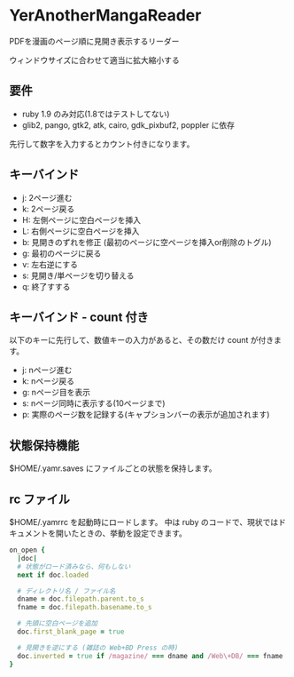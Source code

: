 # YerAnotherMangaReader

PDFを漫画のページ順に見開き表示するリーダー

ウィンドウサイズに合わせて適当に拡大縮小する

## 要件

- ruby 1.9 のみ対応(1.8ではテストしてない)
- glib2, pango, gtk2, atk, cairo, gdk_pixbuf2, poppler に依存

先行して数字を入力するとカウント付きになります。

## キーバインド

- j: 2ページ進む
- k: 2ページ戻る
- H: 左側ページに空白ページを挿入
- L: 右側ページに空白ページを挿入
- b: 見開きのずれを修正 (最初のページに空ページを挿入or削除のトグル)
- g: 最初のページに戻る
- v: 左右逆にする
- s: 見開き/単ページを切り替える
- q: 終了すする

## キーバインド - count 付き

以下のキーに先行して、数値キーの入力があると、その数だけ count が付きます。

- j: nページ進む
- k: nページ戻る
- g: nページ目を表示
- s: nページ同時に表示する(10ページまで)
- p: 実際のページ数を記録する(キャプションバーの表示が追加されます)

## 状態保持機能

$HOME/.yamr.saves にファイルごとの状態を保持します。


## rc ファイル

$HOME/.yamrrc を起動時にロードします。
中は ruby のコードで、現状ではドキュメントを開いたときの、挙動を設定できます。



```ruby
on_open {
  |doc|
  # 状態がロード済みなら、何もしない
  next if doc.loaded

  # ディレクトリ名 / ファイル名
  dname = doc.filepath.parent.to_s
  fname = doc.filepath.basename.to_s

  # 先頭に空白ページを追加
  doc.first_blank_page = true

  # 見開きを逆にする (雑誌の Web+BD Press の時)
  doc.inverted = true if /magazine/ === dname and /Web\+DB/ === fname
}

```
